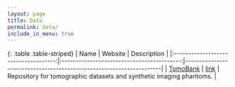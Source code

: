 ```yaml
---
layout: page
title: Data
permalink: data/
include_in_menu: true
---
```


{: .table .table-striped}
|                   Name               |                        Website             | Description                                                         |
|:------------------------------------:|:------------------------------------------:|---------------------------------------------------------------------|
|     [TomoBank](/software/tomobank/)  |   [link](https://tomobank.readthedocs.io)  | Repository for tomographic datasets and synthetic imaging phantoms. |
